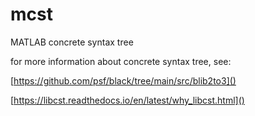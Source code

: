 # mcst
MATLAB concrete syntax tree

for more information about concrete syntax tree, see:

[https://github.com/psf/black/tree/main/src/blib2to3]()

[https://libcst.readthedocs.io/en/latest/why_libcst.html]()

